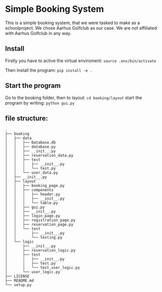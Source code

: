 # Simple Booking System
This is a simple booking system, that we were tasked to make as a schoolproject. We chose Aarhus Golfclub as our case. We are not affiliated with Aarhus Golfclub in any way.


## Install
Firstly you have to active the virtual enviroment:
```source .env/bin/activate```

Then install the program:
```pip install -e .```


## Start the program
Go to the booking folder, then to layout:
```cd booking/layout```
start the program by writing: 
```python gui.py```

## file structure:
```
.
├── booking
│   ├── data
│   │   ├── Database.db
│   │   ├── database.py
│   │   ├── __init__.py
│   │   ├── reservation_data.py
│   │   ├── test
│   │   │   ├── __init__.py
│   │   │   └── test.py
│   │   └── user_data.py
│   ├── __init__.py
│   ├── layout
│   │   ├── booking_page.py
│   │   ├── components
│   │   │   ├── header.py
│   │   │   ├── __init__.py
│   │   │   └── table.py
│   │   ├── gui.py
│   │   ├── __init__.py
│   │   ├── login_page.py
│   │   ├── registration_page.py
│   │   ├── reservation_page.py
│   │   └── test
│   │       ├── __init__.py
│   │       └── testing.py
│   └── logic
│       ├── __init__.py
│       ├── reservation_logic.py
│       ├── test
│       │   ├── __init__.py
│       │   ├── test.py
│       │   └── test_user_logic.py
│       └── user_logic.py
├── LICENSE
├── README.md
└── setup.py
```
